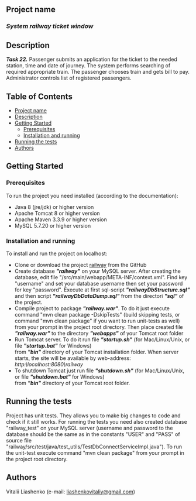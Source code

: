 ## Project name
### **_System  railway ticket window_**

## Description
**_Task 22._** Passenger submits an application for the ticket to the needed 
 station, time and date of journey.  The system performs searching of required appropriate train. 
The passenger chooses train and gets bill to pay. Administrator controls list of registered passengers. 

## Table of Contents
* [Project name](#project-name)
* [Description](#description)
* [Getting Started](#getting-started)
  * [Prerequisites](#prerequisites)
  * [Installation and running](#installation-and-running)
* [Running the tests](#running-the-tests)  
* [Authors](#authors)

## Getting Started

### Prerequisites
To run the project you need installed (according to the documentation): 
  * Java 8 (jre/jdk) or higher version 
  * Apache Tomcat 8 or higher version
  * Apache Maven 3.3.9 or higher version
  * MySQL 5.7.20 or higher version
  
### Installation and running
To install and run the project on localhost:
 * Clone or download the project [railway](https://github.com/LiashenkoVitalii/railway) from the GitHub 
 * Create database **_"railway"_** on your MySQL server. After creating the database, edit file "/src/main/webapp/META-INF/context.xml". 
 Find key "username" and set your database username then set your password for key "password". 
 Execute at first sql-script **_"railwayDbStructure.sql"_** and then script **_"railwayDbDataDump.sql"_** from the directori **_"sql"_** of the project.                                                                                         
 * Compile project to package **_"railway.war"_**. To do it just execute command "mvn clean package -DskipTests" 
 (build skipping tests, or command "mvn clean package" if you want to run unit-tests as well)  from your prompt in the project root directory.
 Then place created file **_"railway.war"_** to the directory **_"webapps"_** of your Tomcat root folder  
 * Run Tomcat server. To do it run file **_"startup.sh"_** (for Mac/Linux/Unix, or file **_"startup.bat"_** for Windows)  
 from **_"bin"_** directory of your Tomcat installation folder. 
 When server starts, the site will be available by web-address: 
 _http:\\localhost:8080\railway_
 * To shutdown Tomcat just run file **_"shutdown.sh"_** (for Mac/Linux/Unix, or file **_"shutdown.bat"_** for Windows)  
 from **_"bin"_** directory of your Tomcat root folder.
 
## Running the tests
Project has unit tests. They allows you to make big changes to code and check if it still works.
For running the tests you need also created database "railway_test" on your MySQL server (username and password to the 
database should be the same as in the constants "USER" and "PASS" of source file "railway/src/test/java/test_utils/TestDbConnectServiceImpl.java").
To run the unit-test execute command "mvn clean package" from your prompt in the project root directory.

## Authors
Vitalii Liashenko (e-mail: [liashenkovitaliy@gmail.com](mailto:liashenkovitaliy@gmail.com))




